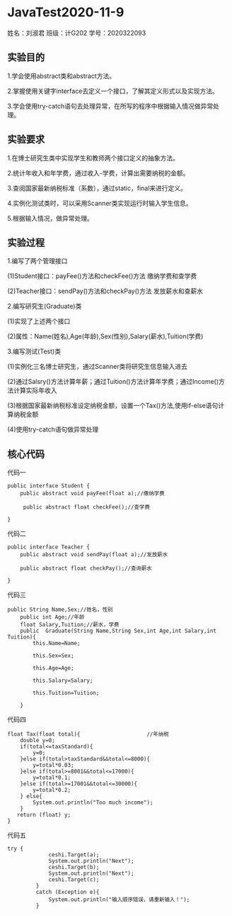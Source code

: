 # JavaTest2020-11-9
姓名：刘淑君 班级：计G202 学号：2020322093
## 实验目的
1.学会使用abstract类和abstract方法。

2.掌握使用关键字interface去定义一个接口，了解其定义形式以及实现方法。

3.学会使用try-catch语句去处理异常，在所写的程序中根据输入情况做异常处理。

## 实验要求
1.在博士研究生类中实现学生和教师两个接口定义的抽象方法。

2.统计年收入和年学费，通过收入-学费，计算出需要纳税的金额。

3.查阅国家最新纳税标准（系数），通过static，final来进行定义。

4.实例化测试类时，可以采用Scanner类实现运行时输入学生信息。

5.根据输入情况，做异常处理。

## 实验过程
1.编写了两个管理接口

   (1)Student接口：payFee()方法和checkFee()方法   缴纳学费和查学费
   
   (2)Teacher接口：sendPay()方法和checkPay()方法  发放薪水和查薪水
   
2.编写研究生(Graduate)类

   (1)实现了上述两个接口
     
   (2)属性：Name(姓名),Age(年龄),Sex(性别),Salary(薪水),Tuition(学费)
     
3.编写测试(Test)类

   (1)实例化三名博士研究生，通过Scanner类将研究生信息输入进去
   
   (2)通过Salsry()方法计算年薪；通过Tuition()方法计算年学费；通过Income()方法计算实际年收入
   
   (3)根据国家最新纳税标准设定纳税金额，设置一个Tax()方法,使用if-else语句计算纳税金额
   
   (4)使用try-catch语句做异常处理
   
## 核心代码
代码一
```
public interface Student {
	public abstract void payFee(float a);//缴纳学费
	 
	 public abstract float checkFee();//查学费

}
```
代码二
```
public interface Teacher {
	public abstract void sendPay(float a);//发放薪水
	 
	public abstract float checkPay();//查询薪水

}
```
代码三
```
public String Name,Sex;//姓名，性别
	public int Age;//年龄
	float Salary,Tuition;//薪水，学费
	public  Graduate(String Name,String Sex,int Age,int Salary,int Tuition){
		this.Name=Name;
		 
		this.Sex=Sex;
		 
		this.Age=Age;
		 
		this.Salary=Salary;
		 
		this.Tuition=Tuition;

	}
```
代码四
```
float Tax(float total){                     //年纳税
    double y=0;
    if(total<=taxStandard){
        y=0;
    }else if(total>taxStandard&&total<=8000){
        y=total*0.03;
    }else if(total>=8001&&total<=17000){
        y=total*0.1;
    }else if(total>=17001&&total<=30000){
        y=total*0.2;
    } else{
        System.out.println("Too much income");
    }
   return (float) y;
}
```
代码五
```
try {
    		 ceshi.Target(a);
             System.out.println("Next");
             ceshi.Target(b);
             System.out.println("Next");
             ceshi.Target(c);
    	 }
         catch (Exception e){
             System.out.println("输入顺序错误，请重新输入！");
         }
```
